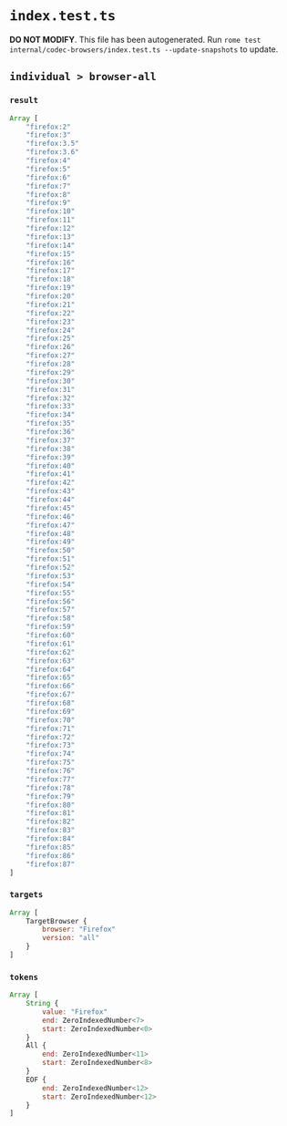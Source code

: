 # `index.test.ts`

**DO NOT MODIFY**. This file has been autogenerated. Run `rome test internal/codec-browsers/index.test.ts --update-snapshots` to update.

## `individual > browser-all`

### `result`

```javascript
Array [
	"firefox:2"
	"firefox:3"
	"firefox:3.5"
	"firefox:3.6"
	"firefox:4"
	"firefox:5"
	"firefox:6"
	"firefox:7"
	"firefox:8"
	"firefox:9"
	"firefox:10"
	"firefox:11"
	"firefox:12"
	"firefox:13"
	"firefox:14"
	"firefox:15"
	"firefox:16"
	"firefox:17"
	"firefox:18"
	"firefox:19"
	"firefox:20"
	"firefox:21"
	"firefox:22"
	"firefox:23"
	"firefox:24"
	"firefox:25"
	"firefox:26"
	"firefox:27"
	"firefox:28"
	"firefox:29"
	"firefox:30"
	"firefox:31"
	"firefox:32"
	"firefox:33"
	"firefox:34"
	"firefox:35"
	"firefox:36"
	"firefox:37"
	"firefox:38"
	"firefox:39"
	"firefox:40"
	"firefox:41"
	"firefox:42"
	"firefox:43"
	"firefox:44"
	"firefox:45"
	"firefox:46"
	"firefox:47"
	"firefox:48"
	"firefox:49"
	"firefox:50"
	"firefox:51"
	"firefox:52"
	"firefox:53"
	"firefox:54"
	"firefox:55"
	"firefox:56"
	"firefox:57"
	"firefox:58"
	"firefox:59"
	"firefox:60"
	"firefox:61"
	"firefox:62"
	"firefox:63"
	"firefox:64"
	"firefox:65"
	"firefox:66"
	"firefox:67"
	"firefox:68"
	"firefox:69"
	"firefox:70"
	"firefox:71"
	"firefox:72"
	"firefox:73"
	"firefox:74"
	"firefox:75"
	"firefox:76"
	"firefox:77"
	"firefox:78"
	"firefox:79"
	"firefox:80"
	"firefox:81"
	"firefox:82"
	"firefox:83"
	"firefox:84"
	"firefox:85"
	"firefox:86"
	"firefox:87"
]
```

### `targets`

```javascript
Array [
	TargetBrowser {
		browser: "Firefox"
		version: "all"
	}
]
```

### `tokens`

```javascript
Array [
	String {
		value: "Firefox"
		end: ZeroIndexedNumber<7>
		start: ZeroIndexedNumber<0>
	}
	All {
		end: ZeroIndexedNumber<11>
		start: ZeroIndexedNumber<8>
	}
	EOF {
		end: ZeroIndexedNumber<12>
		start: ZeroIndexedNumber<12>
	}
]
```
